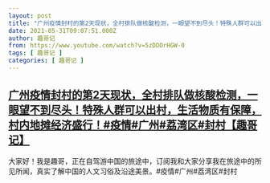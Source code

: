 ```yaml
---
layout: post
title: "广州疫情封村的第2天现状，全村排队做核酸检测，一眼望不到尽头！特殊人群可以出村，生活物质有保障，村内地摊经济盛行！#疫情#广州#荔湾区#封村【趣哥记】"
date: 2021-05-31T09:07:51.000Z
author: 趣哥记
from: https://www.youtube.com/watch?v=5zDDDrHGW-0
tags: [ 趣哥记 ]
categories: [ 趣哥记 ]
---
```

<!--1622452071000-->
[广州疫情封村的第2天现状，全村排队做核酸检测，一眼望不到尽头！特殊人群可以出村，生活物质有保障，村内地摊经济盛行！#疫情#广州#荔湾区#封村【趣哥记】](https://www.youtube.com/watch?v=5zDDDrHGW-0)
------

<div>
大家好！我是趣哥，正在自驾游中国的旅途中，订阅我和大家分享我在旅途中的所见所闻，真实了解中国的人文习俗及沿途美景。#疫情#广州#荔湾区#封村
</div>
